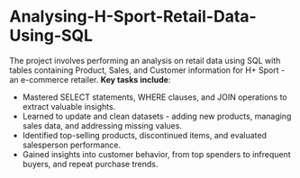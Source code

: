 # Analysing-H-Sport-Retail-Data-Using-SQL
The project involves performing an analysis on retail data using SQL with tables containing Product, Sales, and Customer information for H+ Sport - an e-commerce retailer.
**Key tasks include**:
- Mastered SELECT statements, WHERE clauses, and JOIN operations to extract valuable insights.
- Learned to update and clean datasets - adding new products, managing sales data, and addressing missing values.
- Identified top-selling products, discontinued items, and evaluated salesperson performance.
- Gained insights into customer behavior, from top spenders to infrequent buyers, and repeat purchase trends.

